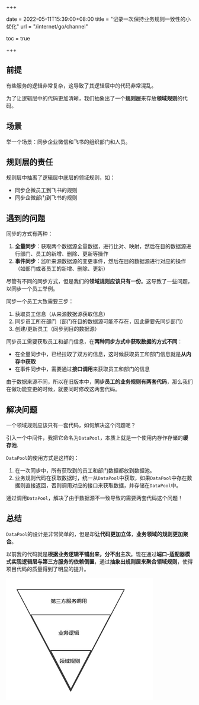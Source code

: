 +++

date = 2022-05-11T15:39:00+08:00
title = "记录一次保持业务规则一致性的小优化"
url = "/internet/go/channel"

toc = true

+++

## 前提

有些服务的逻辑非常复杂，这导致了其逻辑层中的代码非常混乱。

为了让逻辑层中的代码更加清晰，我们抽象出了一个**规则层**来存放**领域规则**的代码。

## 场景

举一个场景：同步企业微信和飞书的组织部门和人员。

## 规则层的责任

规则层中抽离了逻辑层中底层的领域规则，如：

- 同步企微员工到飞书的规则
- 同步企微部门到飞书的规则

## 遇到的问题

同步的方式有两种：

1. **全量同步**：获取两个数据源全量数据，进行比对、映射，然后在目的数据源进行部门、员工的新增、删除、更新等操作
2. **事件同步**：监听来源数据源的变更事件，然后在目的数据源进行对应的操作（如部门或者员工的新增、删除、更新）

尽管有不同的同步方式，但是我们的**领域规则应该只有一份**。这导致了一些问题，以同步一个员工举例。

同步一个员工大致需要三步：

1. 获取员工信息（从来源数据源获取信息）
2. 同步员工所在部门（部门在目的数据源可能不存在，因此需要先同步部门）
3. 创建/更新员工（同步到目的数据源）

同步员工需要获取员工和部门信息，在**两种同步方式中获取数据的方式不同**：

- 在全量同步中，已经拉取了双方的信息，这时候获取员工和部门信息就是**从内存中获取**
- 在事件同步中，需要通过**接口调用**来获取员工和部门的信息

由于数据来源不同，所以在旧版本中，**同步员工的业务规则有两套代码**，那么我们在做功能变更的时候，就要同时修改这两套代码。

## 解决问题

一个领域规则应该只有一套代码，如何解决这个问题呢？

引入一个中间件，我把它命名为`DataPool`，本质上就是一个使用内存作存储的**缓存池**.

`DataPool`的使用方式是这样的：

1. 在一次同步中，所有获取到的员工和部门数据都放到数据池。
2. 业务规则代码在获取数据时，统一从`DataPool`中获取，如果`DataPool`中存在数据则直接返回，否则调用对应的接口来获取数据，并存储在`DataPool`中。

通过调用`DataPool`，解决了由于数据源不一致导致的需要两套代码这个问题！

## 总结

`DataPool`的设计是非常简单的，但是却**让代码更加立体**，**业务领域的规则更加聚合**。

以前我的代码就是**根据业务逻辑平铺出来，分不出主次**。现在通过**端口-适配器模式实现逻辑层与第三方服务的依赖倒置**，通过**抽象出规则层来聚合领域规则**，使得项目代码的质量得到了明显的提升。

![服务架构依赖图](https://raw.githubusercontent.com/stong1994/images/master/picgo/20220511153319.png)